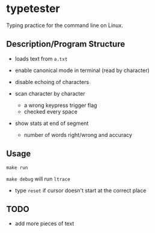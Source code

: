 # typetester

Typing practice for the command line on Linux.

## Description/Program Structure

- loads text from `a.txt`

- enable canonical mode in terminal (read by character) 
- disable echoing of characters
- scan character by character
	- a wrong keypress trigger flag 
	- checked every space
- show stats at end of segment
	- number of words right/wrong and accuracy


## Usage

`make run`


`make debug` will run `ltrace`

- type `reset` if cursor doesn't start at the correct place

## TODO
- add more pieces of text


